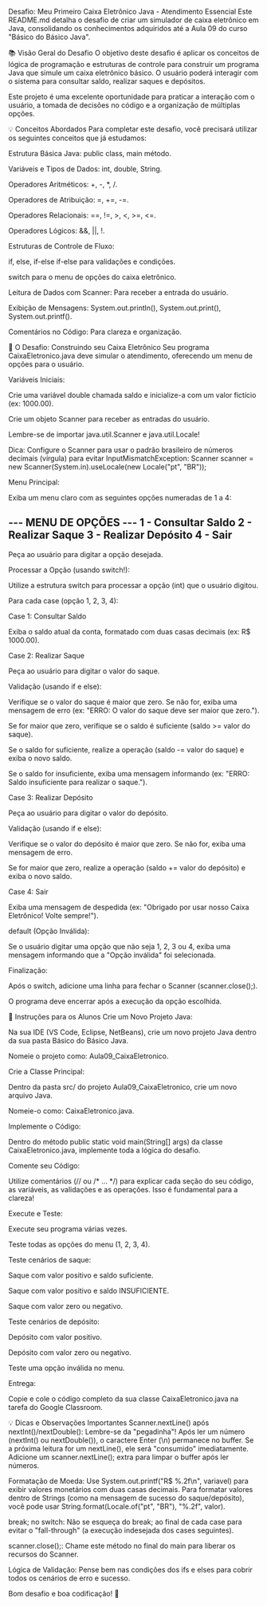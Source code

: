 Desafio: Meu Primeiro Caixa Eletrônico Java - Atendimento Essencial
Este README.md detalha o desafio de criar um simulador de caixa eletrônico em Java, consolidando os conhecimentos adquiridos até a Aula 09 do curso "Básico do Básico Java".

📚 Visão Geral do Desafio
O objetivo deste desafio é aplicar os conceitos de lógica de programação e estruturas de controle para construir um programa Java que simule um caixa eletrônico básico. O usuário poderá interagir com o sistema para consultar saldo, realizar saques e depósitos.

Este projeto é uma excelente oportunidade para praticar a interação com o usuário, a tomada de decisões no código e a organização de múltiplas opções.

💡 Conceitos Abordados
Para completar este desafio, você precisará utilizar os seguintes conceitos que já estudamos:

Estrutura Básica Java: public class, main método.

Variáveis e Tipos de Dados: int, double, String.

Operadores Aritméticos: +, -, *, /.

Operadores de Atribuição: =, +=, -=.

Operadores Relacionais: ==, !=, >, <, >=, <=.

Operadores Lógicos: &&, ||, !.

Estruturas de Controle de Fluxo:

if, else, if-else if-else para validações e condições.

switch para o menu de opções do caixa eletrônico.

Leitura de Dados com Scanner: Para receber a entrada do usuário.

Exibição de Mensagens: System.out.println(), System.out.print(), System.out.printf().

Comentários no Código: Para clareza e organização.

🎯 O Desafio: Construindo seu Caixa Eletrônico
Seu programa CaixaEletronico.java deve simular o atendimento, oferecendo um menu de opções para o usuário.

Variáveis Iniciais:

Crie uma variável double chamada saldo e inicialize-a com um valor fictício (ex: 1000.00).

Crie um objeto Scanner para receber as entradas do usuário.

Lembre-se de importar java.util.Scanner e java.util.Locale!

Dica: Configure o Scanner para usar o padrão brasileiro de números decimais (vírgula) para evitar InputMismatchException:
Scanner scanner = new Scanner(System.in).useLocale(new Locale("pt", "BR"));

Menu Principal:

Exiba um menu claro com as seguintes opções numeradas de 1 a 4:

--- MENU DE OPÇÕES ---
1 - Consultar Saldo
2 - Realizar Saque
3 - Realizar Depósito
4 - Sair
----------------------

Peça ao usuário para digitar a opção desejada.

Processar a Opção (usando switch!):

Utilize a estrutura switch para processar a opção (int) que o usuário digitou.

Para cada case (opção 1, 2, 3, 4):

Case 1: Consultar Saldo

Exiba o saldo atual da conta, formatado com duas casas decimais (ex: R$ 1000.00).

Case 2: Realizar Saque

Peça ao usuário para digitar o valor do saque.

Validação (usando if e else):

Verifique se o valor do saque é maior que zero. Se não for, exiba uma mensagem de erro (ex: "ERRO: O valor do saque deve ser maior que zero.").

Se for maior que zero, verifique se o saldo é suficiente (saldo >= valor do saque).

Se o saldo for suficiente, realize a operação (saldo -= valor do saque) e exiba o novo saldo.

Se o saldo for insuficiente, exiba uma mensagem informando (ex: "ERRO: Saldo insuficiente para realizar o saque.").

Case 3: Realizar Depósito

Peça ao usuário para digitar o valor do depósito.

Validação (usando if e else):

Verifique se o valor do depósito é maior que zero. Se não for, exiba uma mensagem de erro.

Se for maior que zero, realize a operação (saldo += valor do depósito) e exiba o novo saldo.

Case 4: Sair

Exiba uma mensagem de despedida (ex: "Obrigado por usar nosso Caixa Eletrônico! Volte sempre!").

default (Opção Inválida):

Se o usuário digitar uma opção que não seja 1, 2, 3 ou 4, exiba uma mensagem informando que a "Opção inválida" foi selecionada.

Finalização:

Após o switch, adicione uma linha para fechar o Scanner (scanner.close();).

O programa deve encerrar após a execução da opção escolhida.

🚀 Instruções para os Alunos
Crie um Novo Projeto Java:

Na sua IDE (VS Code, Eclipse, NetBeans), crie um novo projeto Java dentro da sua pasta Básico do Básico Java.

Nomeie o projeto como: Aula09_CaixaEletronico.

Crie a Classe Principal:

Dentro da pasta src/ do projeto Aula09_CaixaEletronico, crie um novo arquivo Java.

Nomeie-o como: CaixaEletronico.java.

Implemente o Código:

Dentro do método public static void main(String[] args) da classe CaixaEletronico.java, implemente toda a lógica do desafio.

Comente seu Código:

Utilize comentários (// ou /* ... */) para explicar cada seção do seu código, as variáveis, as validações e as operações. Isso é fundamental para a clareza!

Execute e Teste:

Execute seu programa várias vezes.

Teste todas as opções do menu (1, 2, 3, 4).

Teste cenários de saque:

Saque com valor positivo e saldo suficiente.

Saque com valor positivo e saldo INSUFICIENTE.

Saque com valor zero ou negativo.

Teste cenários de depósito:

Depósito com valor positivo.

Depósito com valor zero ou negativo.

Teste uma opção inválida no menu.

Entrega:

Copie e cole o código completo da sua classe CaixaEletronico.java na tarefa do Google Classroom.

💡 Dicas e Observações Importantes
Scanner.nextLine() após nextInt()/nextDouble(): Lembre-se da "pegadinha"! Após ler um número (nextInt() ou nextDouble()), o caractere Enter (\n) permanece no buffer. Se a próxima leitura for um nextLine(), ele será "consumido" imediatamente. Adicione um scanner.nextLine(); extra para limpar o buffer após ler números.

Formatação de Moeda: Use System.out.printf("R$ %.2f\n", variavel) para exibir valores monetários com duas casas decimais. Para formatar valores dentro de Strings (como na mensagem de sucesso do saque/depósito), você pode usar String.format(Locale.of("pt", "BR"), "%.2f", valor).

break; no switch: Não se esqueça do break; ao final de cada case para evitar o "fall-through" (a execução indesejada dos cases seguintes).

scanner.close();: Chame este método no final do main para liberar os recursos do Scanner.

Lógica de Validação: Pense bem nas condições dos ifs e elses para cobrir todos os cenários de erro e sucesso.

Bom desafio e boa codificação! 💪